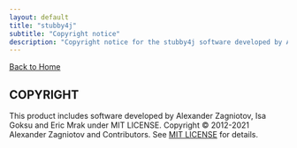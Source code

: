 ```yaml
---
layout: default
title: "stubby4j"
subtitle: "Copyright notice"
description: "Copyright notice for the stubby4j software developed by Alexander Zagniotov and Contributors"
---
```


[Back to Home](../README.md#copyright)

## COPYRIGHT

This product includes software developed by Alexander Zagniotov, Isa Goksu and Eric Mrak under MIT LICENSE.
Copyright &copy; 2012-2021 Alexander Zagniotov and Contributors. See [MIT LICENSE](../LICENSE) for details.
